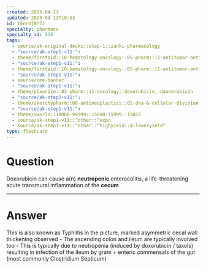 ```yaml
---
created: 2025-04-13
updated: 2025-04-13T10:53
id: tEnrU[N*7J
specialty: pharmaco
specialty_id: 335
tags:
  - source/ak-original-decks::step-1::zanki-pharmacology
  - "source/ak-step1-v11:": 
  - theme/firstaid::10-hematology-oncology::05-pharm::11-antitumor-antibiotics
  - "source/ak-step1-v11:": 
  - theme/firstaid::10-hematology-oncology::05-pharm::11-antitumor-antibiotics::anthracyclines
  - "source/ak-step1-v11:": 
  - source/ome-banner
  - "source/ak-step1-v11:": 
  - theme/pixorize::03-pharm::11-oncology::doxorubicin,-daunorubicin
  - "source/ak-step1-v11:": 
  - theme/sketchypharm::08-antineoplastics::02-dna-&-cellular-division::03-bleomycin,-doxorubicin,-daunorubicin,-actinomycin-d::zanki-extra
  - "source/ak-step1-v11:": 
  - theme/uworld::10000-99999::15000-15999::15027
  - source/ak-step1-v11::^other::^expn
  - source/ak-step1-v11::^other::^highyield::4-loweryield"
type: flashcard
---
```


# Question
Doxorubicin can cause a(n) **neutropenic** enterocolitis, a life-threatening acute transmural inflammation of the **cecum**

---

# Answer
This is also known as Typhlitis      in the picture, marked asymmetric cecal wall thickening observed - The ascending colon and ileum are typically involved too - This is typically due to neutropenia (induced by doxorubicin / taxols) resulting in infection of the ileum by gram + enteric commensals of the gut (most commonly Clostridium Septicum)